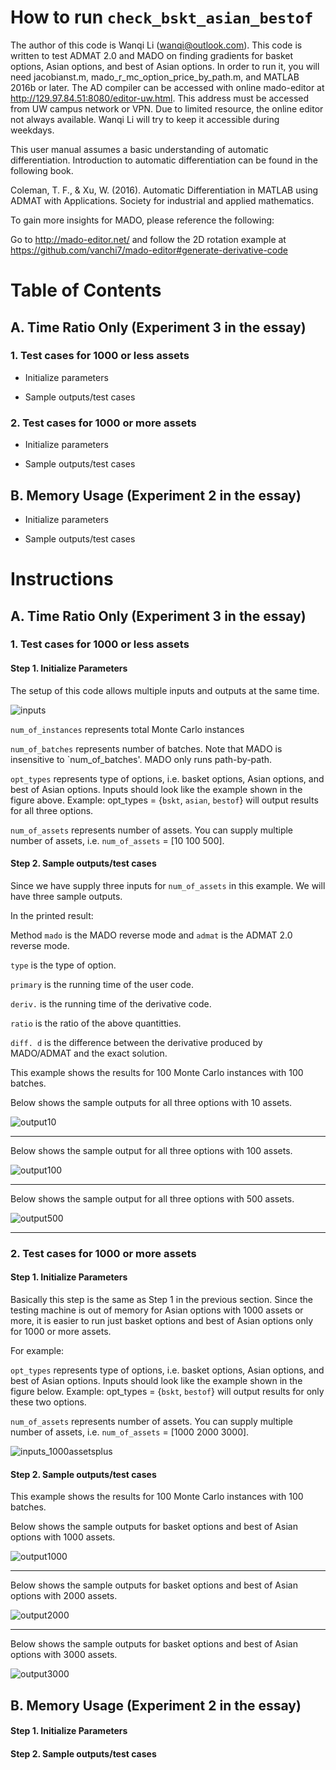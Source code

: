 # How to run `check_bskt_asian_bestof` 

The author of this code is Wanqi Li (wanqi@outlook.com). This code is written to test ADMAT 2.0 and MADO on finding gradients for basket options, Asian options, and best of Asian options. In order to run it, you will need jacobianst.m, mado_r_mc_option_price_by_path.m, and MATLAB 2016b or later. The AD compiler can be accessed with online mado-editor at http://129.97.84.51:8080/editor-uw.html. This
address must be accessed from UW campus network or VPN. Due to limited resource, the online editor not
always available. Wanqi Li will try to keep it accessible during weekdays.

This user manual assumes a basic understanding of automatic differentiation. Introduction to automatic differentiation can be found in the following book.

Coleman, T. F., & Xu, W. (2016). Automatic Differentiation in MATLAB using ADMAT with Applications. Society for industrial and applied mathematics.

To gain more insights for MADO, please reference the following:

Go to http://mado-editor.net/ and follow the 2D rotation example at https://github.com/vanchi7/mado-editor#generate-derivative-code
 
# Table of Contents

## A. Time Ratio Only (Experiment 3 in the essay)

### 1. Test cases for 1000 or less assets

* Initialize parameters

* Sample outputs/test cases
  
### 2. Test cases for 1000 or more assets

* Initialize parameters

* Sample outputs/test cases

## B. Memory Usage (Experiment 2 in the essay)

* Initialize parameters

* Sample outputs/test cases
  
# Instructions

## A. Time Ratio Only (Experiment 3 in the essay)

### 1. Test cases for 1000 or less assets

#### Step 1. Initialize Parameters

The setup of this code allows multiple inputs and outputs at the same time. 

![inputs](https://user-images.githubusercontent.com/31410379/29929135-b20e3438-8e38-11e7-8377-c81dade4c8f6.PNG)

`num_of_instances` represents total Monte Carlo instances

`num_of_batches` represents number of batches. Note that MADO is insensitive to `num_of_batches'.  MADO only runs path-by-path.

`opt_types` represents type of options, i.e. basket options, Asian options, and best of Asian options. Inputs should look like the example shown in the figure above. Example: opt_types = {`bskt`, `asian`, `bestof`} will output results for all three options. 

`num_of_assets` represents number of assets. You can supply multiple number of assets, i.e. `num_of_assets` = [10 100 500].

#### Step 2. Sample outputs/test cases

Since we have supply three inputs for `num_of_assets` in this example. We will have three sample outputs.

In the printed result: 

Method `mado` is the MADO reverse mode and `admat` is the ADMAT 2.0 reverse mode.

`type` is the type of option.

`primary` is the running time of the user code.

`deriv.` is the running time of the derivative code.

`ratio` is the ratio of the above quantitties.

`diff. d` is the difference between the derivative produced by MADO/ADMAT and the exact solution.

This example shows the results for 100 Monte Carlo instances with 100 batches.

Below shows the sample outputs for all three options with 10 assets.

![output10](https://user-images.githubusercontent.com/31410379/29929137-b21136ba-8e38-11e7-9e15-ecc1322afb03.PNG)

---

Below shows the sample output for all three options with 100 assets.

![output100](https://user-images.githubusercontent.com/31410379/29929138-b21604d8-8e38-11e7-9229-8d1cc31ba53e.PNG)

---

Below shows the sample output for all three options with 500 assets.

![output500](https://user-images.githubusercontent.com/31410379/29929133-b200f99e-8e38-11e7-8311-3ab9222b8d97.PNG)

---

### 2. Test cases for 1000 or more assets

#### Step 1. Initialize Parameters

Basically this step is the same as Step 1 in the previous section. Since the testing machine is out of memory for Asian options with 1000 assets or more, it is easier to run just basket options and best of Asian options only for 1000 or more assets.

For example:

`opt_types` represents type of options, i.e. basket options, Asian options, and best of Asian options. Inputs should look like the example shown in the figure below. Example: opt_types = {`bskt`, `bestof`} will output results for only these two options. 

`num_of_assets` represents number of assets. You can supply multiple number of assets, i.e. `num_of_assets` = [1000 2000 3000].

![inputs_1000assetsplus](https://user-images.githubusercontent.com/31410379/29929136-b210c842-8e38-11e7-96f2-b1f4eb9035eb.PNG)

#### Step 2. Sample outputs/test cases

This example shows the results for 100 Monte Carlo instances with 100 batches.

Below shows the sample outputs for basket options and best of Asian options with 1000 assets.

![output1000](https://user-images.githubusercontent.com/31410379/29931903-ab7bd91a-8e40-11e7-8814-8b2e679a52fb.PNG)

---

Below shows the sample outputs for basket options and best of Asian options with 2000 assets.

![output2000](https://user-images.githubusercontent.com/31410379/29931902-ab7665b6-8e40-11e7-8c63-2f053dfddd26.PNG)

---

Below shows the sample outputs for basket options and best of Asian options with 3000 assets.

![output3000](https://user-images.githubusercontent.com/31410379/29931901-ab69cfb8-8e40-11e7-9f2e-af135e6464d0.PNG)

## B. Memory Usage (Experiment 2 in the essay)

#### Step 1. Initialize Parameters

#### Step 2. Sample outputs/test cases
